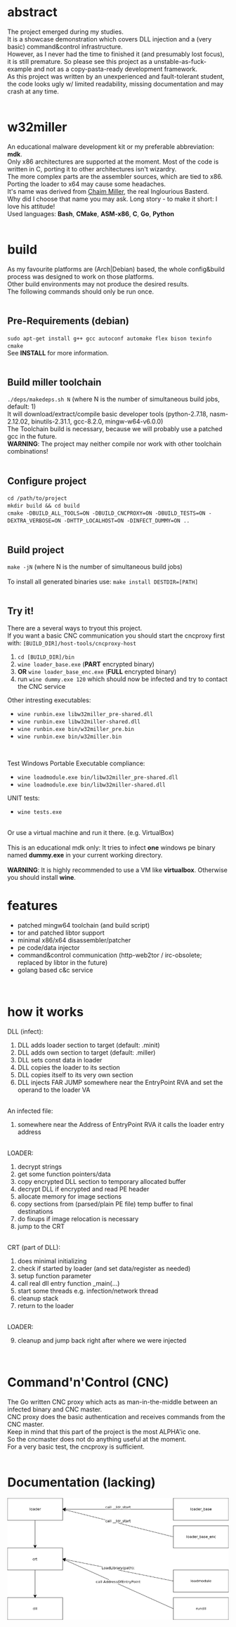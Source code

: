 abstract
========
The project emerged during my studies. <br />
It is a showcase demonstration which covers DLL injection and a (very basic) command&control infrastructure. <br />
However, as I never had the time to finished it (and presumably lost focus), it is still premature. So please see this project as a unstable-as-fuck-example and not as a copy-pasta-ready development framework. <br />
As this project was written by an unexperienced and fault-tolerant student, the code looks ugly w/ limited readability, missing documentation and may crash at any time. <br />
<br />

w32miller
========
An educational malware development kit or my preferable abbreviation: **mdk**. <br />
Only x86 architectures are supported at the moment. Most of the code is written in C, porting it to other architectures isn't wizardry. <br />
The more complex parts are the assembler sources, which are tied to x86. Porting the loader to x64 may cause some headaches. <br />
It's name was derived from [Chaim Miller](https://www.imdb.com/title/tt4591236/), the real Inglourious Basterd. <br />
Why did I choose that name you may ask. Long story - to make it short: I love his attitude! <br />
Used languages: <b>Bash</b>, <b>CMake</b>, <b>ASM-x86</b>, <b>C</b>, <b>Go</b>, <b>Python</b> <br />
<br />

build
========
As my favourite platforms are (Arch|Debian) based, the whole config&build process was designed to work on those platforms. <br />
Other build environments may not produce the desired results. <br />
The following commands should only be run once. <br /><br />
## Pre-Requirements (debian) <br />
`sudo apt-get install g++ gcc autoconf automake flex bison texinfo cmake` <br />
See <b>INSTALL</b> for more information. <br />
<br />
## Build miller toolchain <br />
`./deps/makedeps.sh N` (where N is the number of simultaneous build jobs, default: 1)<br />
It will download/extract/compile basic developer tools (python-2.7.18, nasm-2.12.02, binutils-2.31.1, gcc-8.2.0, mingw-w64-v6.0.0) <br />
The Toolchain build is necessary, because we will probably use a patched gcc in the future. <br />
<b>WARNING</b>: The project may neither compile nor work with other toolchain combinations! <br />
<br />
## Configure project <br />
`cd /path/to/project` <br />
`mkdir build && cd build` <br />
`cmake -DBUILD_ALL_TOOLS=ON -DBUILD_CNCPROXY=ON -DBUILD_TESTS=ON -DEXTRA_VERBOSE=ON -DHTTP_LOCALHOST=ON -DINFECT_DUMMY=ON ..`<br />
<br />
## Build project <br />
`make -jN` (where N is the number of simultaneous build jobs) <br />
<br />
To install all generated binaries use: `make install DESTDIR=[PATH]` <br />
<br />
## Try it! <br />
There are a several ways to tryout this project. <br />
If you want a basic CNC communication you should start the cncproxy first with: `[BUILD_DIR]/host-tools/cncproxy-host` <br />
 1. `cd [BUILD_DIR]/bin`
 2. `wine loader_base.exe` (<b>PART</b> encrypted binary) <br />
 3. <b>OR</b> `wine loader_base_enc.exe` (<b>FULL</b> encrypted binary) <br />
 4. run `wine dummy.exe 120` which should now be infected and try to contact the CNC service <br />

Other intresting executables: <br />
 * `wine runbin.exe libw32miller_pre-shared.dll` <br />
 * `wine runbin.exe libw32miller-shared.dll` <br />
 * `wine runbin.exe bin/w32miller_pre.bin` <br />
 * `wine runbin.exe bin/w32miller.bin` <br />
<br />

Test Windows Portable Executable compliance: <br />
 * `wine loadmodule.exe bin/libw32miller_pre-shared.dll` <br />
 * `wine loadmodule.exe bin/libw32miller-shared.dll` <br />

UNIT tests: <br />
 * `wine tests.exe` <br />
<br />
Or use a virtual machine and run it there. (e.g. VirtualBox) <br />
<br />
This is an educational mdk only: It tries to infect <b>one</b> windows pe binary named <b>dummy.exe</b> in your current working directory. <br />
<br />
<b>WARNING</b>: It is highly recommended to use a VM like <b>virtualbox</b>. Otherwise you should install <b>wine</b>. <br />

features
========
 - patched mingw64 toolchain (and build script) <br />
 - tor and patched libtor support <br />
 - minimal x86/x64 disassembler/patcher <br />
 - pe code/data injector <br />
 - command&control communication (http-web2tor / irc-obsolete; replaced by libtor in the future) <br />
 - golang based c&c service <br />
<br />

how it works
========
DLL (infect): <br />

 1. DLL adds loader section to target (default: .minit) <br />
 2. DLL adds own section to target (default: .miller) <br />
 3. DLL sets const data in loader <br />
 4. DLL copies the loader to its section <br />
 5. DLL copies itself to its very own section <br />
 6. DLL injects FAR JUMP somewhere near the EntryPoint RVA and set the operand to the loader VA <br />

<br />
An infected file: <br />

 1. somewhere near the Address of EntryPoint RVA it calls the loader entry address <br />

<br />
LOADER: <br />

 1. decrypt strings <br />
 2. get some function pointers/data <br />
 3. copy encrypted DLL section to temporary allocated buffer <br />
 4. decrypt DLL if encrypted and read PE header <br />
 5. allocate memory for image sections <br />
 6. copy sections from (parsed/plain PE file) temp buffer to final destinations <br />
 7. do fixups if image relocation is necessary <br />
 8. jump to the CRT <br />

<br />
CRT (part of DLL): <br />

 1. does minimal initializing <br />
 2. check if started by loader (and set data/register as needed) <br />
 3. setup function parameter <br />
 4. call real dll entry function _main(...) <br />
 5. start some threads e.g. infection/network thread
 6. cleanup stack <br />
 7. return to the loader <br />

<br />
LOADER: <br />

 9. cleanup and jump back right after where we were injected <br />

<br />

Command'n'Control (<b>CNC</b>)
========
The Go written CNC proxy which acts as man-in-the-middle between an infected binary and CNC master. <br />
CNC proxy does the basic authentication and receives commands from the CNC master. <br />
Keep in mind that this part of the project is the most ALPHA'ic one. <br />
So the cncmaster does not do anything useful at the moment. <br />
For a very basic test, the cncproxy is sufficient. <br />
<br />

Documentation (lacking)
========
![Basic App Architecture](/doc/apps.png)
